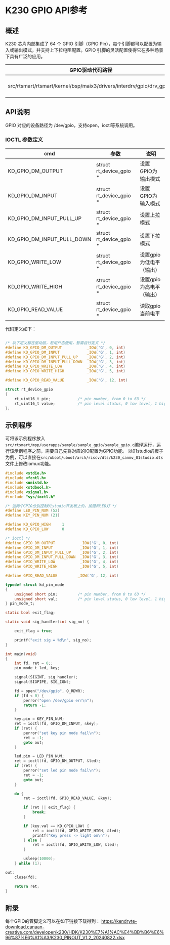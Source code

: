 
# K230 GPIO API参考

## 概述

K230 芯片内部集成了 64 个 GPIO 引脚（GPIO Pin），每个引脚都可以配置为输入或输出模式，并支持上下拉电阻配置。GPIO 引脚的灵活配置使得它在多种场景下具有广泛的应用。

| GPIO驱动代码路径                                                            | 说明          |
| ---------------------------------------------------------------------- | --------------|
| src/rtsmart/rtsmart/kernel/bsp/maix3/drivers/interdrv/gpio/drv_gpio.c  | K230 GPIO驱动 |

## API说明

GPIO 对应的设备路径为 /dev/gpio，支持open，ioctl等系统调用。

### IOCTL 参数定义

| cmd               | 参数                    | 说明                 |
| ----------------  | ----------------------- | -------------------- |
| KD_GPIO_DM_OUTPUT | struct rt_device_gpio * | 设置GPIO为输出模式 |
| KD_GPIO_DM_INPUT  | struct rt_device_gpio * | 设置GPIO为输入模式 |
| KD_GPIO_DM_INPUT_PULL_UP | struct rt_device_gpio * | 设置上拉模式 |
| KD_GPIO_DM_INPUT_PULL_DOWN | struct rt_device_gpio * | 设置下拉模式 |
| KD_GPIO_WRITE_LOW | struct rt_device_gpio * | 设置gpio为低电平（输出）  |
| KD_GPIO_WRITE_HIGH | struct rt_device_gpio * | 设置gpio为高电平（输出） |
| KD_GPIO_READ_VALUE | struct rt_device_gpio * | 读取gpio当前电平 |

代码定义如下：

```c

/* 以下定义都在驱动层，若用户态使用，暂需自行定义 */
#define KD_GPIO_DM_OUTPUT           _IOW('G', 0, int)
#define KD_GPIO_DM_INPUT            _IOW('G', 1, int)
#define KD_GPIO_DM_INPUT_PULL_UP    _IOW('G', 2, int)
#define KD_GPIO_DM_INPUT_PULL_DOWN  _IOW('G', 3, int)
#define KD_GPIO_WRITE_LOW           _IOW('G', 4, int)
#define KD_GPIO_WRITE_HIGH          _IOW('G', 5, int)

#define KD_GPIO_READ_VALUE          _IOW('G', 12, int)

struct rt_device_gpio
{
    rt_uint16_t pin;            /* pin number, from 0 to 63 */
    rt_uint16_t value;          /* pin level status, 0 low level, 1 high level */
};

```

## 示例程序

可将该示例程序放入`src/rtsmart/mpp/userapps/sample/sample_gpio/sample_gpio.c`编译运行，运行该示例程序之前，需要自己先将对应的IO配置为GPIO功能。
以01studio的板子为例，可以直接在`src/uboot/uboot/arch/riscv/dts/k230_canmv_01studio.dts`文件上修改iomux功能。

```c
#include <stdio.h>
#include <fcntl.h>
#include <unistd.h>
#include <stdbool.h>
#include <signal.h>
#include "sys/ioctl.h"

/* 这两个GPIO分别控制01studio开发板上的，按键和LED灯 */
#define LED_PIN_NUM (52)
#define KEY_PIN_NUM (21)

#define KD_GPIO_HIGH     1
#define KD_GPIO_LOW      0

/* ioctl */
#define GPIO_DM_OUTPUT           _IOW('G', 0, int)
#define GPIO_DM_INPUT            _IOW('G', 1, int)
#define GPIO_DM_INPUT_PULL_UP    _IOW('G', 2, int)
#define GPIO_DM_INPUT_PULL_DOWN  _IOW('G', 3, int)
#define GPIO_WRITE_LOW           _IOW('G', 4, int)
#define GPIO_WRITE_HIGH          _IOW('G', 5, int)

#define GPIO_READ_VALUE         _IOW('G', 12, int)

typedef struct kd_pin_mode
{
    unsigned short pin;         /* pin number, from 0 to 63 */
    unsigned short val;         /* pin level status, 0 low level, 1 high level */
} pin_mode_t;

static bool exit_flag;

static void sig_handler(int sig_no) {

    exit_flag = true;

    printf("exit sig = %d\n", sig_no);
}

int main(void)
{
    int fd, ret = 0;;
    pin_mode_t led, key;

    signal(SIGINT, sig_handler);
    signal(SIGPIPE, SIG_IGN);

    fd = open("/dev/gpio", O_RDWR);
    if (fd < 0) {
        perror("open /dev/gpio err\n");
        return -1;
    }

    key.pin = KEY_PIN_NUM;
    ret = ioctl(fd, GPIO_DM_INPUT, &key);
    if (ret) {
        perror("set key pin mode fail\n");
        ret = -1;
        goto out;
    }

    led.pin = LED_PIN_NUM;
    ret = ioctl(fd, GPIO_DM_OUTPUT, &led);
    if (ret) {
        perror("set led pin mode fail\n");
        ret = -1;
        goto out;
    }

    do {
        ret = ioctl(fd, GPIO_READ_VALUE, &key);

        if (ret || exit_flag) {
            break;
        }

        if (key.val == KD_GPIO_LOW) {
            ret = ioctl(fd, GPIO_WRITE_HIGH, &led);
            printf("Key press -> light on\n");
        } else {
            ret = ioctl(fd, GPIO_WRITE_LOW, &led);
        }

        usleep(10000);
    } while (1);

out:
    close(fd);

    return ret;
}

```

## 附录

每个GPIO的管脚定义可以在如下链接下载得到：
<https://kendryte-download.canaan-creative.com/developer/k230/HDK/K230%E7%A1%AC%E4%BB%B6%E6%96%87%E6%A1%A3/K230_PINOUT_V1.2_20240822.xlsx>
